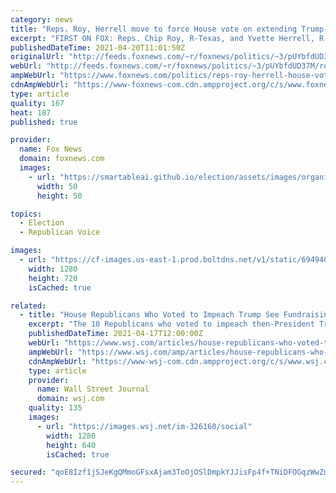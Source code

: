 ```yaml
---
category: news
title: "Reps. Roy, Herrell move to force House vote on extending Trump-era border restrictions"
excerpt: "FIRST ON FOX: Reps. Chip Roy, R-Texas, and Yvette Herrell, R-N.M., on Monday moved to force a vote on a bill that would keep a Trump-era public health order -- which allows migrants to be rapidly expelled from the U.S. -- in place until the COVID-19 pandemic and associated restrictions are repealed."
publishedDateTime: 2021-04-20T11:01:50Z
originalUrl: "http://feeds.foxnews.com/~r/foxnews/politics/~3/pUYbfdUD37M/reps-roy-herrell-house-vote-extending-trump-era-border-restrictions"
webUrl: "http://feeds.foxnews.com/~r/foxnews/politics/~3/pUYbfdUD37M/reps-roy-herrell-house-vote-extending-trump-era-border-restrictions"
ampWebUrl: "https://www.foxnews.com/politics/reps-roy-herrell-house-vote-extending-trump-era-border-restrictions.amp"
cdnAmpWebUrl: "https://www-foxnews-com.cdn.ampproject.org/c/s/www.foxnews.com/politics/reps-roy-herrell-house-vote-extending-trump-era-border-restrictions.amp"
type: article
quality: 167
heat: 187
published: true

provider:
  name: Fox News
  domain: foxnews.com
  images:
    - url: "https://smartableai.github.io/election/assets/images/organizations/foxnews.com-50x50.jpg"
      width: 50
      height: 50

topics:
  - Election
  - Republican Voice

images:
  - url: "https://cf-images.us-east-1.prod.boltdns.net/v1/static/694940094001/6aba89ef-13d8-476d-a099-2e7d6c407a22/d8eb31b2-fab7-48ac-b0ae-0ad08d4aa013/1280x720/match/image.jpg"
    width: 1280
    height: 720
    isCached: true

related:
  - title: "House Republicans Who Voted to Impeach Trump See Fundraising Boost"
    excerpt: "The 10 Republicans who voted to impeach then-President Trump after his supporters stormed the Capitol raised significantly more money during the first quarter of 2021 than they did two years earlier."
    publishedDateTime: 2021-04-17T12:00:00Z
    webUrl: "https://www.wsj.com/articles/house-republicans-who-voted-to-impeach-trump-see-fundraising-boost-11618664400?mod=newsviewer_click"
    ampWebUrl: "https://www.wsj.com/amp/articles/house-republicans-who-voted-to-impeach-trump-see-fundraising-boost-11618664400"
    cdnAmpWebUrl: "https://www-wsj-com.cdn.ampproject.org/c/s/www.wsj.com/amp/articles/house-republicans-who-voted-to-impeach-trump-see-fundraising-boost-11618664400"
    type: article
    provider:
      name: Wall Street Journal
      domain: wsj.com
    quality: 135
    images:
      - url: "https://images.wsj.net/im-326160/social"
        width: 1280
        height: 640
        isCached: true

secured: "qoE8Izf1jSJeKgQMmoGFsxAjam3ToOjOSlDmpkYJJisFp4f+TNiDFOGqzWwZmUMKGZBXJcT/8YZO+g3Ea0RPi0LJb7IbWX9u+UU0ffntlKi8+b9+g/eBI6jrgJ2Tjomal1LmruvpUursVxK//Gekg61P8DUgVpIvCszMV4JWThPZkv7hD9eEmDTE9PptvjaaOt1zu3PkYEAyGSoDzMHRXcde5S2NDGyQ6WhXVHefN/OJ2GsqLOBofxA3GVToFNgPb9VrPEbunYcP78cAvjNgU1SL8X3m9h5fh/kCT1h4+YjzBOCpPqzt7gRsgWurcP6SdtUNDzKYmInrYyht5RipOx86BpUYQPPTwymPhrnzkLg=;BLDPtZ1oYSuBxoyIgyAVnw=="
---
```


